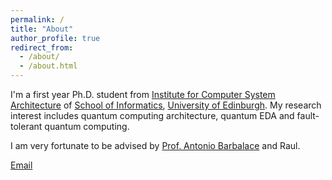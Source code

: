 ```yaml
---
permalink: /
title: "About"
author_profile: true
redirect_from: 
  - /about/
  - /about.html
---
```


I'm a first year Ph.D. student from [Institute for Computer System Architecture](https://web.inf.ed.ac.uk/icsa) of [School of Informatics](https://informatics.ed.ac.uk/), [University of Edinburgh](https://www.ed.ac.uk/). My research interest includes quantum computing architecture, quantum EDA and fault-tolerant quantum computing.

I am very fortunate to be advised by [Prof. Antonio Barbalace](https://www.barbalace.it/antonio/) and Raul.

[Email](mailto:xiangyu.ren@ed.ac.uk)
